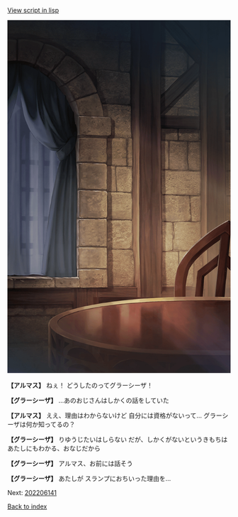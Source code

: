 [View script in lisp](../scripts/202206133.txt)

![201_room.png](../images/backgrounds/201_room.png)

**【アルマス】**
ねぇ！
どうしたのってグラーシーザ！

**【グラーシーザ】**
…あのおじさんはしかくの話をしていた

**【アルマス】**
ええ、理由はわからないけど
自分には資格がないって…
グラーシーザは何か知ってるの？

**【グラーシーザ】**
りゆうじたいはしらない
だが、しかくがないというきもちは
あたしにもわかる、おなじだから

**【グラーシーザ】**
アルマス、お前には話そう

**【グラーシーザ】**
あたしが
スランプにおちいった理由を…


Next: [202206141](202206141.md)

[Back to index](index.md)
